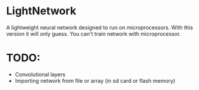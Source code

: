 # LightNetwork
A lightweight neural network designed to run on microprocessors.
With this version it will only guess. You can't train network with microprocessor.
# TODO:
- Convolutional layers
- Importing network from file or array (in sd card or flash memory)